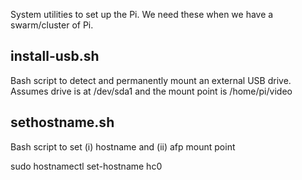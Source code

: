System utilities to set up the Pi. We need these when we have a swarm/cluster of Pi.

## install-usb.sh

Bash script to detect and permanently mount an external USB drive. Assumes drive is at /dev/sda1 and the mount point is /home/pi/video

## sethostname.sh

Bash script to set (i) hostname and (ii) afp mount point

sudo hostnamectl set-hostname hc0

